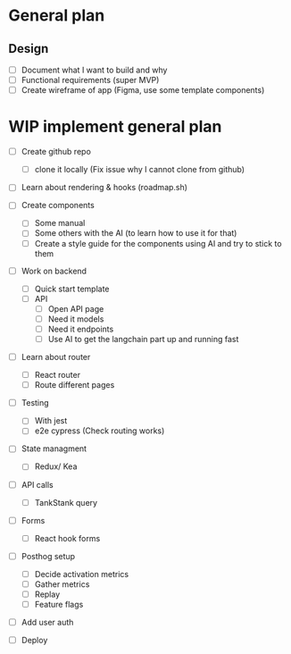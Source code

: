 # General plan

## Design

* [ ] Document what I want to build and why
* [ ] Functional requirements (super MVP)
* [ ] Create wireframe of app (Figma, use some template components)

# WIP implement general plan

* [ ] Create github repo

  * [ ] clone it locally (Fix issue why I cannot clone from github)
* [ ] Learn about rendering & hooks (roadmap.sh)
* [ ] Create components

  * [ ] Some manual
  * [ ] Some others with the AI (to learn how to use it for that)
  * [ ] Create a style guide for the components using AI and try to stick to them
* [ ] Work on backend

  * [ ] Quick start template
  * [ ] API
    * [ ] Open API page
    * [ ] Need it models
    * [ ] Need it endpoints
    * [ ] Use AI to get the langchain part up and running fast
* [ ] Learn about router

  * [ ] React router
  * [ ] Route different pages
* [ ] Testing

  * [ ] With jest
  * [ ] e2e cypress (Check routing works)
* [ ] State managment

  * [ ] Redux/ Kea
* [ ] API calls

  * [ ] TankStank query
* [ ] Forms

  * [ ] React hook forms
* [ ] Posthog setup

  * [ ] Decide activation metrics
  * [ ] Gather metrics
  * [ ] Replay
  * [ ] Feature flags
* [ ] Add user auth
* [ ] Deploy
